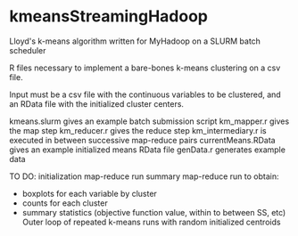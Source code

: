 # kmeansStreamingHadoop
Lloyd's k-means algorithm written for MyHadoop on a SLURM batch scheduler

R files necessary to implement a bare-bones k-means clustering on a csv file.

Input must be a csv file with the continuous variables to be clustered, and an RData file with the initialized cluster centers.

kmeans.slurm gives an example batch submission script
km_mapper.r gives the map step
km_reducer.r gives the reduce step
km_intermediary.r is executed in between successive map-reduce pairs
currentMeans.RData gives an example initialized means RData file
genData.r generates example data



TO DO:
initialization map-reduce run
summary map-reduce run to obtain:
  - boxplots for each variable by cluster
  - counts for each cluster
  - summary statistics (objective function value, within to between SS, etc)
Outer loop of repeated k-means runs with random initialized centroids
